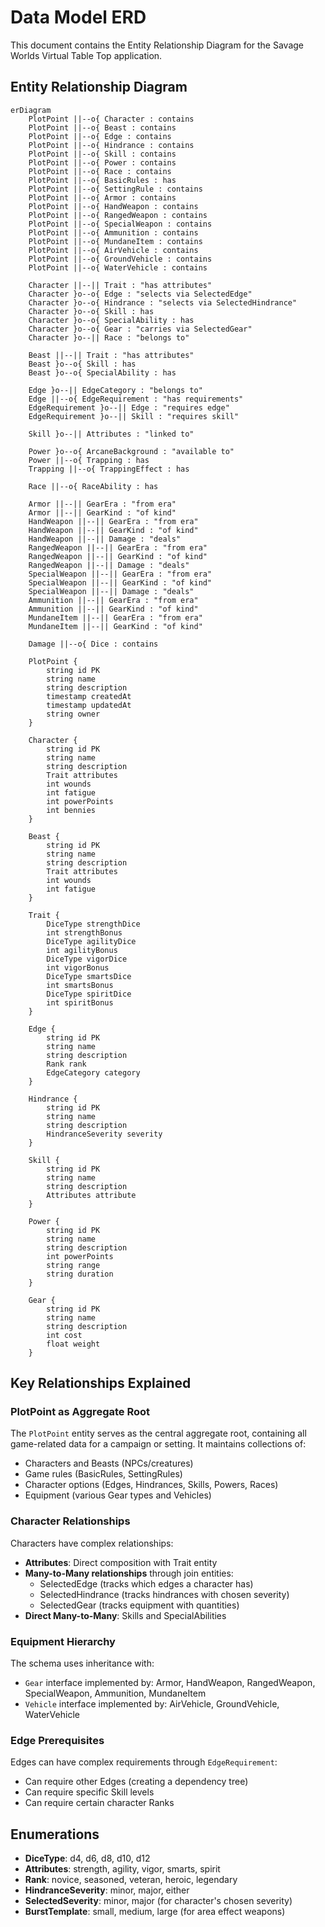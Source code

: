 # Data Model ERD

This document contains the Entity Relationship Diagram for the Savage Worlds Virtual Table Top application.

## Entity Relationship Diagram

```mermaid
erDiagram
    PlotPoint ||--o{ Character : contains
    PlotPoint ||--o{ Beast : contains
    PlotPoint ||--o{ Edge : contains
    PlotPoint ||--o{ Hindrance : contains
    PlotPoint ||--o{ Skill : contains
    PlotPoint ||--o{ Power : contains
    PlotPoint ||--o{ Race : contains
    PlotPoint ||--o{ BasicRules : has
    PlotPoint ||--o{ SettingRule : contains
    PlotPoint ||--o{ Armor : contains
    PlotPoint ||--o{ HandWeapon : contains
    PlotPoint ||--o{ RangedWeapon : contains
    PlotPoint ||--o{ SpecialWeapon : contains
    PlotPoint ||--o{ Ammunition : contains
    PlotPoint ||--o{ MundaneItem : contains
    PlotPoint ||--o{ AirVehicle : contains
    PlotPoint ||--o{ GroundVehicle : contains
    PlotPoint ||--o{ WaterVehicle : contains

    Character ||--|| Trait : "has attributes"
    Character }o--o{ Edge : "selects via SelectedEdge"
    Character }o--o{ Hindrance : "selects via SelectedHindrance"
    Character }o--o{ Skill : has
    Character }o--o{ SpecialAbility : has
    Character }o--o{ Gear : "carries via SelectedGear"
    Character }o--|| Race : "belongs to"

    Beast ||--|| Trait : "has attributes"
    Beast }o--o{ Skill : has
    Beast }o--o{ SpecialAbility : has

    Edge }o--|| EdgeCategory : "belongs to"
    Edge ||--o{ EdgeRequirement : "has requirements"
    EdgeRequirement }o--|| Edge : "requires edge"
    EdgeRequirement }o--|| Skill : "requires skill"

    Skill }o--|| Attributes : "linked to"

    Power }o--o{ ArcaneBackground : "available to"
    Power ||--o{ Trapping : has
    Trapping ||--o{ TrappingEffect : has

    Race ||--o{ RaceAbility : has

    Armor ||--|| GearEra : "from era"
    Armor ||--|| GearKind : "of kind"
    HandWeapon ||--|| GearEra : "from era"
    HandWeapon ||--|| GearKind : "of kind"
    HandWeapon ||--|| Damage : "deals"
    RangedWeapon ||--|| GearEra : "from era"
    RangedWeapon ||--|| GearKind : "of kind"
    RangedWeapon ||--|| Damage : "deals"
    SpecialWeapon ||--|| GearEra : "from era"
    SpecialWeapon ||--|| GearKind : "of kind"
    SpecialWeapon ||--|| Damage : "deals"
    Ammunition ||--|| GearEra : "from era"
    Ammunition ||--|| GearKind : "of kind"
    MundaneItem ||--|| GearEra : "from era"
    MundaneItem ||--|| GearKind : "of kind"

    Damage ||--o{ Dice : contains

    PlotPoint {
        string id PK
        string name
        string description
        timestamp createdAt
        timestamp updatedAt
        string owner
    }

    Character {
        string id PK
        string name
        string description
        Trait attributes
        int wounds
        int fatigue
        int powerPoints
        int bennies
    }

    Beast {
        string id PK
        string name
        string description
        Trait attributes
        int wounds
        int fatigue
    }

    Trait {
        DiceType strengthDice
        int strengthBonus
        DiceType agilityDice
        int agilityBonus
        DiceType vigorDice
        int vigorBonus
        DiceType smartsDice
        int smartsBonus
        DiceType spiritDice
        int spiritBonus
    }

    Edge {
        string id PK
        string name
        string description
        Rank rank
        EdgeCategory category
    }

    Hindrance {
        string id PK
        string name
        string description
        HindranceSeverity severity
    }

    Skill {
        string id PK
        string name
        string description
        Attributes attribute
    }

    Power {
        string id PK
        string name
        string description
        int powerPoints
        string range
        string duration
    }

    Gear {
        string id PK
        string name
        string description
        int cost
        float weight
    }
```

## Key Relationships Explained

### PlotPoint as Aggregate Root
The `PlotPoint` entity serves as the central aggregate root, containing all game-related data for a campaign or setting. It maintains collections of:
- Characters and Beasts (NPCs/creatures)
- Game rules (BasicRules, SettingRules)
- Character options (Edges, Hindrances, Skills, Powers, Races)
- Equipment (various Gear types and Vehicles)

### Character Relationships
Characters have complex relationships:
- **Attributes**: Direct composition with Trait entity
- **Many-to-Many relationships** through join entities:
  - SelectedEdge (tracks which edges a character has)
  - SelectedHindrance (tracks hindrances with chosen severity)
  - SelectedGear (tracks equipment with quantities)
- **Direct Many-to-Many**: Skills and SpecialAbilities

### Equipment Hierarchy
The schema uses inheritance with:
- `Gear` interface implemented by: Armor, HandWeapon, RangedWeapon, SpecialWeapon, Ammunition, MundaneItem
- `Vehicle` interface implemented by: AirVehicle, GroundVehicle, WaterVehicle

### Edge Prerequisites
Edges can have complex requirements through `EdgeRequirement`:
- Can require other Edges (creating a dependency tree)
- Can require specific Skill levels
- Can require certain character Ranks

## Enumerations

- **DiceType**: d4, d6, d8, d10, d12
- **Attributes**: strength, agility, vigor, smarts, spirit
- **Rank**: novice, seasoned, veteran, heroic, legendary
- **HindranceSeverity**: minor, major, either
- **SelectedSeverity**: minor, major (for character's chosen severity)
- **BurstTemplate**: small, medium, large (for area effect weapons)